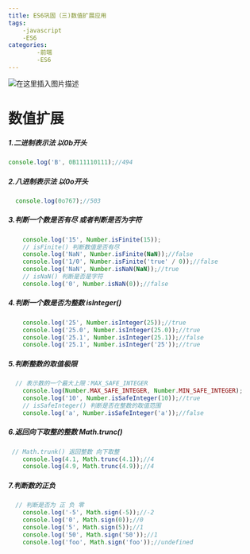 ```yaml
---
title: ES6巩固（三)数值扩展应用
tags:
    -javascript
    -ES6
categories:
        -前端    
        -ES6
---
```

![在这里插入图片描述](https://img-blog.csdnimg.cn/20191019145036964.png?x-oss-process=image/watermark,type_ZmFuZ3poZW5naGVpdGk,shadow_10,text_aHR0cHM6Ly9ibG9nLmNzZG4ubmV0L3dlaXhpbl80Mjc2OTU2MQ==,size_16,color_FFFFFF,t_70)
<!--more-->
# 数值扩展
##### 1.二进制表示法 以0b开头

```javascript
console.log('B', 0B111110111);//494
```
##### 2.八进制表示法 以0o开头

```javascript
  console.log(0o767);//503
```
##### 3.判断一个数是否有尽 或者判断是否为字符

```javascript
    console.log('15', Number.isFinite(15));
    // isFinite() 判断数值是否有尽
    console.log('NaN', Number.isFinite(NaN));//false
    console.log('1/0', Number.isFinite('true' / 0));//false
    console.log('NaN', Number.isNaN(NaN));//true
    // isNaN() 判断是否是字符
    console.log('0', Number.isNaN(0));//false
```
##### 4.判断一个数是否为整数 isInteger()

```javascript
    console.log('25', Number.isInteger(25));//true
    console.log('25.0', Number.isInteger(25.0));//true
    console.log('25.1', Number.isInteger(25.1));//false
    console.log('25.1', Number.isInteger('25'));//true
```
##### 5.判断整数的取值极限

```javascript
  // 表示数的一个最大上限：MAX_SAFE_INTEGER
    console.log(Number.MAX_SAFE_INTEGER, Number.MIN_SAFE_INTEGER);
    console.log('10', Number.isSafeInteger(10));//true
    // isSafeInteger() 判断是否在整数的取值范围
    console.log('a', Number.isSafeInteger('a'));//false
```
##### 6.返回向下取整的整数 Math.trunc()

```javascript
 // Math.trunk() 返回整数 向下取整
    console.log(4.1, Math.trunc(4.1));//4
    console.log(4.9, Math.trunc(4.9));//4
```
##### 7.判断数的正负

```javascript
  // 判断是否为 正 负 零
    console.log('-5', Math.sign(-5));//-2
    console.log('0', Math.sign(0));//0
    console.log('5', Math.sign(5));//1
    console.log('50', Math.sign('50'));//1
    console.log('foo', Math.sign('foo'));//undefined
```
